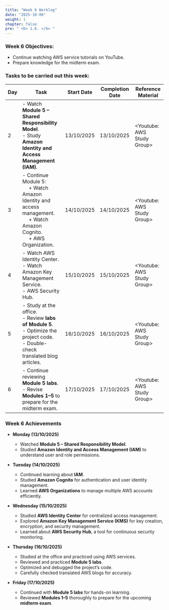 ```yaml
---
title: "Week 6 Worklog"
date: "2025-10-06"
weight: 1
chapter: false
pre: " <b> 1.6. </b> "
---
```


### Week 6 Objectives:

* Continue watching AWS service tutorials on YouTube.
* Prepare knowledge for the midterm exam.

### Tasks to be carried out this week:
| Day | Task                                                                                                                                                          | Start Date  | Completion Date  | Reference Material          |
| --- |---------------------------------------------------------------------------------------------------------------------------------------------------------------|-------------|------------------|-----------------------------|
| 2   | - Watch **Module 5 – Shared Responsibility Model**. <br> - Study **Amazon Identity and Access Management (IAM)**.                                             | 13/10/2025  | 13/10/2025       | <Youtube: AWS Study Group>  |
| 3   | - Continue Module 5: <br>&emsp; + Watch Amazon Identity and access management. <br>&emsp; + Watch Amazon Cognito. <br>&emsp; + AWS Organization.              | 14/10/2025  | 14/10/2025       | <Youtube: AWS Study Group>  |
| 4   | - Watch AWS Identity Center. <br> - Watch Amazon Key Management Service. <br> - AWS Security Hub.                                                             | 15/10/2025  | 15/10/2025       | <Youtube: AWS Study Group>  |
| 5   | - Study at the office. <br> - Review **labs of Module 5**. <br> - Optimize the project code. <br> - Double-check translated blog articles.                    | 16/10/2025  | 16/10/2025       | <Youtube: AWS Study Group>  |
| 6   | - Continue reviewing **Module 5 labs**. <br> - Revise **Modules 1–5** to prepare for the midterm exam.                                                        | 17/10/2025  | 17/10/2025       | <Youtube: AWS Study Group>  |

### Week 6 Achievements

* **Monday (13/10/2025)**
    - Watched **Module 5 – Shared Responsibility Model**.
    - Studied **Amazon Identity and Access Management (IAM)** to understand user and role permissions.

* **Tuesday (14/10/2025)**
    - Continued learning about **IAM**.
    - Studied **Amazon Cognito** for authentication and user identity management.
    - Learned **AWS Organizations** to manage multiple AWS accounts efficiently.

* **Wednesday (15/10/2025)**
    - Studied **AWS Identity Center** for centralized access management.
    - Explored **Amazon Key Management Service (KMS)** for key creation, encryption, and security management.
    - Learned about **AWS Security Hub**, a tool for continuous security monitoring.

* **Thursday (16/10/2025)**
    - Studied at the office and practiced using AWS services.
    - Reviewed and practiced **Module 5 labs**.
    - Optimized and debugged the project’s code.
    - Carefully checked translated AWS blogs for accuracy.

* **Friday (17/10/2025)**
    - Continued with **Module 5 labs** for hands-on learning.
    - Reviewed **Modules 1–5** thoroughly to prepare for the upcoming **midterm exam**.


